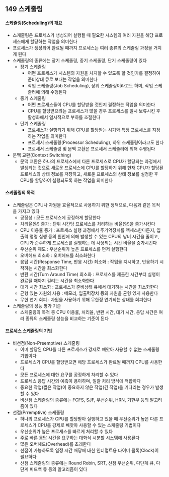 ## 149 스케줄링

#### 스케줄링(Scheduling)의 개요

- 스케줄링은 프로세스가 생성되어 실행될 때 필요한 시스템의 여러 자원을 해당 프로세스에게 할당하는 작업을 의미한다
- 프로세스가 생성되어 완료될 때까지 프로세스는 여러 종류의 스케줄링 과정을 거치게 된다
- 스케줄링의 종류에는 장기 스케줄링, 중기 스케줄링, 단기 스케줄링이 있다
  - 장기 스케줄링
    - 어떤 프로세스가 시스템의 자원을 차지할 수 있도록 할 것인가를 결정하여 준비상태 큐로 보내는 작업을 의미한다
    - 작업 스케줄링(Job Scheduling), 상위 스케줄링이라고도 하며, 작업 스케줄러에 의해 수행된다
  - 중기 스케줄링
    - 어떤 프로세스들이 CPU를 할당받을 것인지 결정하는 작업을 의미한다
    - CPU를 할당받으려는 프로세스가 많을 경우 프로세스를 일시 보류시킨 후 활성화해서 일시적으로 부하를 조절한다
  - 단기 스케줄링
    - 프로세스가 실행되기 위해 CPU를 할당받는 시기와 특정 프로세스를 지정하는 작업을 의미한다
    - 프로세서 스케줄링(Processor Scheduling), 하위 스케줄링이라고도 한다
    - 프로세서 스케줄링 및 문맥 교환은 프로세서 스케줄러에 의해 수행된다
- 문맥 교환(Context Switching)
  - 문맥 교환은 하나의 프로세스에서 다른 프로세스로 CPU가 할당되는 과정에서 발생되는 것으로 새로운 프로세스에 CPU를 할당하기 위해 현재 CPU가 할당된 프로세스의 상태 정보를 저장하고, 새로운 프로세스의 상태 정보를 설정한 후 CPU를 할당하여 실행되도록 하는 작업을 의미한다



#### 스케줄링의 목적

- 스케줄링은 CPU나 자원을 효율적으로 사용하기 위한 정책으로, 다음과 같은 목적을 가지고 있다
  - 공정성 : 모든 프로세스에 공정하게 할당한다
  - 처리율(량) 증가 : 단위 시간당 프로세스를 처리하는 비율(양)을 증가시킨다
  - CPU 이용률 증가 : 프로세스 실행 과정에서 주기억장치를 액세스한다든지, 입출력 명령 실행 등의 원인에 의해 발생할 수 있는 CPU의 낭비 시간을 줄이고, CPU가 순수하게 프로세스를 실행하는 데 사용되는 시간 비율을 증가시킨다
  - 우선순위 제도 : 우선순위가 높은 프로세스를 먼저 실행한다
  - 오버헤드 최소화 : 오버헤드를 최소화한다
  - 응답 시간(Response Time, 반응 시간) 최소화 : 작업을 지시하고, 반응하기 시작하는 시간을 최소화한다
  - 반환 시간(Turn Around Time) 최소화 : 프로세스를 제출한 시간부터 실행이 완료될 때까지 걸리는 시간을 최소화한다
  - 대기 시간 최소화 : 프로세스가 준비상태 큐에서 대기하는 시간을 최소화한다
  - 균형 있는 자원의 사용 : 메모리, 입출력장치 등의 자원을 균형 있게 사용한다
  - 무한 연기 회피 : 자원을 사용하기 위해 무한정 연기되는 상태를 회피한다
- 스케줄링의 성능 평가 기준
  - 스케줄링의 목적 중 CPU 이용률, 처리율, 반환 시간, 대기 시간, 응답 시간은 여러 종류의 스케줄링 성능을 비교하는 기준이 된다



#### 프로세스 스케줄링의 기법

- 비선점(Non-Preemptive) 스케줄링
  - 이미 할당된 CPU를 다른 프로세스가 강제로 빼앗아 사용할 수 없는 스케줄링 기법이다
  - 프로세스가 CPU를 할당받으면 해당 프로세스가 완료될 때까지 CPU를 사용한다
  - 모든 프로세스에 대한 요구를 공정하게 처리할 수 있다
  - 프로세스 응답 시간의 예측이 용이하며, 일괄 처리 방식에 적합하다
  - 중요한 작업(짧은 작업)이 중요하지 않은 작업(긴 작업)을 기다리는 경우가 발생할 수 있다
  - 비선점 스케줄링의 종류에는 FCFS, SJF, 우선순위, HRN, 기한부 등의 알고리즘이 있다
- 선점(Prremptive) 스케줄링
  - 하나의 프로세스가 CPU를 할당받아 실행하고 있을 때 우선순위가 높은 다른 프로세스가 CPU를 강제로 빼앗아 사용할 수 있는 스케줄링 기법이다
  - 우선순위가 높은 프로세스를 빠르게 처리할 수 있다
  - 주로 빠른 응답 시간을 요구하는 대화식 시분할 시스템에 사용된다
  - 많은 오버헤드(Overhead)를 초래한다
  - 선점이 가능하도록 일정 시간 배당에 대한 인터럽트용 타이머 클록(Clock)이 필요하다
  - 선점 스케줄링의 종류에는 Round Robin, SRT, 선점 우선순위, 다단계 큐, 다단계 피드백 큐 등의 알고리즘이 있다